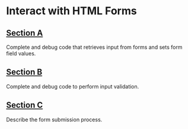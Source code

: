 # Interact with HTML Forms

## [Section A](./SectionA/README.md)
Complete and debug code that retrieves input from forms and sets form field
values.

## [Section B](./SectionB/README.md)
Complete and debug code to perform input validation.

## [Section C](./SectionC/README.md)
Describe the form submission process.